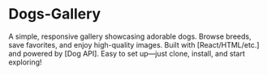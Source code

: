# Dogs-Gallery
A simple, responsive gallery showcasing adorable dogs. Browse breeds, save favorites, and enjoy high-quality images. Built with [React/HTML/etc.] and powered by [Dog API]. Easy to set up—just clone, install, and start exploring!
